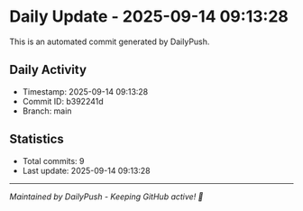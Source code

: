 # Daily Update - 2025-09-14 09:13:28

This is an automated commit generated by DailyPush.

## Daily Activity
- Timestamp: 2025-09-14 09:13:28
- Commit ID: b392241d
- Branch: main

## Statistics
- Total commits: 9
- Last update: 2025-09-14 09:13:28

---
*Maintained by DailyPush - Keeping GitHub active! 🚀*
